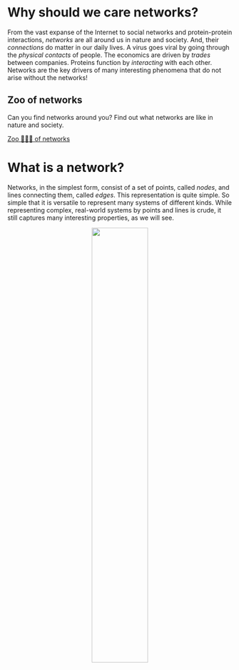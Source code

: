 # Why should we care networks?

From the vast expanse of the Internet to social networks and protein-protein interactions, *networks* are all around us in nature and society. And, their *connections* do matter in our daily lives. A virus goes viral by going through the *physical contacts* of people. The economics are driven by *trades* between companies. Proteins function by *interacting* with each other.
Networks are the key drivers of many interesting phenomena that do not arise without the networks!

## Zoo of networks

Can you find networks around you? Find out what networks are like in nature and society.

[Zoo 🐆🐘🦆 of networks](./zoo-of-networks.md)

# What is a network?

Networks, in the simplest form, consist of a set of points, called *nodes*, and lines connecting them, called *edges*.
This representation is quite simple. So simple that it is versatile to represent many systems of different kinds.
While representing complex, real-world systems by points and lines is crude, it still captures many interesting properties, as we will see.

<p align="center">
  <img src="https://memgraph.com/images/blog/graph-algorithms-list/memgraph-graph-algorithms-image14.png" width="50%">
</p>

